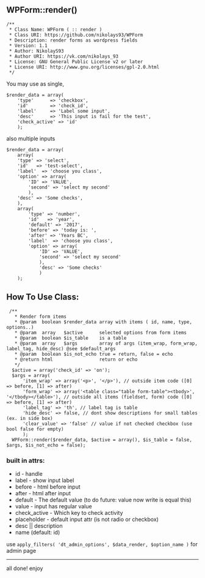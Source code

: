 ## WPForm::render()
```
/**
 * Class Name: WPForm ( :: render )
 * Class URI: https://github.com/nikolays93/WPForm
 * Description: render forms as wordpress fields
 * Version: 1.1
 * Author: NikolayS93
 * Author URI: https://vk.com/nikolays_93
 * License: GNU General Public License v2 or later
 * License URI: http://www.gnu.org/licenses/gpl-2.0.html
 */
```

You may use as single,
```
$render_data = array(
    'type'      => 'checkbox',
    'id'        => 'check_id',
    'label'     => 'Label some input',
    'desc'      => 'This input is fail for the test',
    'check_active' => 'id'
    );
```
also multiple inputs
```
$render_data = array(
    array(
    'type' => 'select',
    'id'   => 'test-select',
    'label'  => 'choose you class',
    'option' => array(
        'ID' => 'VALUE',
        'second' => 'select my second'
        ),
    'desc' => 'Some checks',
    ),
    array(
        'type' => 'number',
        'id'   => 'year',
        'default' => '2017',
        'before' => 'today is: ',
        'after' => 'Years BC',
        'label'  => 'choose you class',
        'option' => array(
            'ID' => 'VALUE',
            'second' => 'select my second'
            ),
            'desc' => 'Some checks'
            )
    );
```

## How To Use Class: ##
```
 /**
   * Render form items
   * @param  boolean $render_data array with items ( id, name, type, options..)
   * @param  array   $active      selected options from form items
   * @param  boolean $is_table    is a table
   * @param  array   $args        array of args (item_wrap, form_wrap, label_tag, hide_desc) @see $default_args
   * @param  boolean $is_not_echo true = return, false = echo
   * @return html                 return or echo
   */
  $active = array('check_id' => 'on');
  $args = array(
      'item_wrap' => array('<p>', '</p>'), // outside item code ([0] => before, [1] => after)
      'form_wrap' => array('<table class="table form-table"><tbody>', '</tbody></table>'), // outside all items (fieldset, form) code ([0] => before, [1] => after)
      'label_tag' => 'th', // label tag is table
      'hide_desc' => false, // dont show descriptions for small tables (ex. in side box)
      'clear_value' => 'false' // value if not checked checkbox (use bool false for empty)
      );
  WPForm::render($render_data, $active = array(), $is_table = false, $args, $is_not_echo = false);
```
### built in attrs: ###
- id - handle
- label - show input label
- before - html before input
- after - html after input
- default - The default value (to do future: value now write is equal this)
- value - input has regular value
- check_active - Which key to check activity
- placeholder - default input attr (is not radio or checkbox)
- desc || description 
- name (default: id)

use `apply_filters( 'dt_admin_options', $data_render, $option_name )` for admin page

---
all done! enjoy
